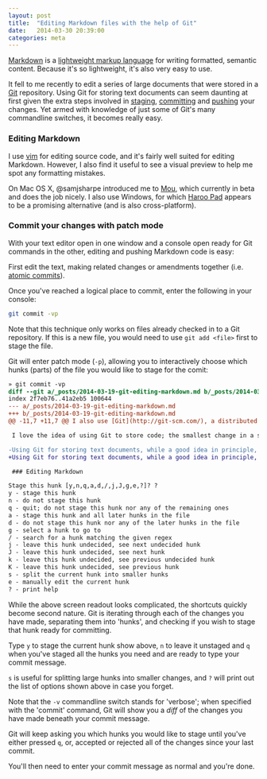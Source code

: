 ```yaml
---
layout: post
title:  "Editing Markdown files with the help of Git"
date:   2014-03-30 20:39:00
categories: meta
---
```


[Markdown](http://daringfireball.net/projects/markdown/dingus) is a [lightweight markup language](http://blog.codinghorror.com/is-html-a-humane-markup-language/) for writing formatted, semantic content. Because it's so lightweight, it's also very easy to use.

It fell to me recently to edit a series of large documents that were stored in a [Git](http://git-scm.com/) repository. Using Git for storing text documents can seem daunting at first given the extra steps involved in [staging](https://www.kernel.org/pub/software/scm/git/docs/git-add.html), [committing](https://www.kernel.org/pub/software/scm/git/docs/git-commit.html) and [pushing](http://git-scm.com/docs/git-push) your changes. Yet armed with knowledge of just some of Git's many commandline switches, it becomes really easy.

### Editing Markdown

I use [vim](http://www.vim.org/) for editing source code, and it's fairly well suited for editing Markdown. However, I also find it useful to see a visual preview to help me spot any formatting mistakes.

On Mac OS X, @samjsharpe introduced me to [Mou](http://mouapp.com/), which currently in beta and does the job nicely. I also use Windows, for which [Haroo Pad](http://pad.haroopress.com/) appears to be a promising alternative (and is also cross-platform).

### Commit your changes with patch mode

With your text editor open in one window and a console open ready for Git commands in the other, editing and pushing Markdown code is easy:

First edit the text, making related changes or amendments together (i.e. [atomic commits](http://www.freshconsulting.com/atomic-commits/)).

Once you've reached a logical place to commit, enter the following in your console:

```bash
git commit -vp
```

Note that this technique only works on files already checked in to a Git repository. If this is a new file, you would need to use `git add <file>` first to stage the file.

Git will enter patch mode (`-p`), allowing you to interactively choose which hunks (parts) of the file you would like to stage for the comit:

```diff
» git commit -vp
diff --git a/_posts/2014-03-19-git-editing-markdown.md b/_posts/2014-03-19-git-editing-markdown.md
index 2f7eb76..41a2eb5 100644
--- a/_posts/2014-03-19-git-editing-markdown.md
+++ b/_posts/2014-03-19-git-editing-markdown.md
@@ -11,7 +11,7 @@ I also use [Git](http://git-scm.com/), a distributed version control system.

 I love the idea of using Git to store code; the smallest change in a script could drastically alter its functionality and so the idea of using version control for source code is very intuitive.

-Using Git for storing text documents, while a good idea in principle, can seem daunting at first given the extra steps involved in [staging](), [committing]() and [pushing]() your changes. Yet armed with knowledge of Git's many commandline switches, the prospect becomes much more palatable.
+Using Git for storing text documents, while a good idea in principle, can seem daunting at first given the extra steps involved in [staging](https://www.kernel.org/pub/software/scm/git/docs/git-add.html), [committing](https://www.kernel.org/pub/software/scm/git/docs/git-commit.html) and [pushing](http://git-scm.com/docs/git-push) your changes. Yet armed with knowledge of Git's many commandline switches, the prospect becomes much more palatable.

 ### Editing Markdown

Stage this hunk [y,n,q,a,d,/,j,J,g,e,?]? ?
y - stage this hunk
n - do not stage this hunk
q - quit; do not stage this hunk nor any of the remaining ones
a - stage this hunk and all later hunks in the file
d - do not stage this hunk nor any of the later hunks in the file
g - select a hunk to go to
/ - search for a hunk matching the given regex
j - leave this hunk undecided, see next undecided hunk
J - leave this hunk undecided, see next hunk
k - leave this hunk undecided, see previous undecided hunk
K - leave this hunk undecided, see previous hunk
s - split the current hunk into smaller hunks
e - manually edit the current hunk
? - print help
```

While the above screen readout looks complicated, the shortcuts quickly become second nature. Git is iterating through each of the changes you have made, separating them into 'hunks', and checking if you wish to stage that hunk ready for committing.

Type `y` to stage the current hunk show above, `n` to leave it unstaged and `q` when you've staged all the hunks you need and are ready to type your commit message.

`s` is useful for splitting large hunks into smaller changes, and `?` will print out the list of options shown above in case you forget.

Note that the `-v` commandline switch stands for 'verbose'; when specified with the 'commit' command, Git will show you a *diff* of the changes you have made beneath your commit message.

Git will keep asking you which hunks you would like to stage until you've either pressed `q`, or, accepted or rejected all of the changes since your last commit.

You'll then need to enter your commit message as normal and you're done.
